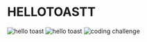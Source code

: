 # HELLOTOASTT
![hello toast](https://user-images.githubusercontent.com/50660072/111534492-26260b80-8790-11eb-8565-eb4f8e63d34d.png)
![hello toast](https://user-images.githubusercontent.com/50660072/111534566-3fc75300-8790-11eb-8258-1dfd42751fa7.png)
![coding challenge](https://user-images.githubusercontent.com/50660072/111534565-3e962600-8790-11eb-8a08-e2f1f82bb12a.png)
